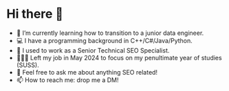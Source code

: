 # Hi there 👋

- 🌱 I’m currently learning how to transition to a junior data engineer.
- 💻 I have a programming background in C++/C#/Java/Python.
- 💼 I used to work as a Senior Technical SEO Specialist.
- 👩🏻‍💻 Left my job in May 2024 to focus on my penultimate year of studies (SUSS).
- 💬 Feel free to ask me about anything SEO related!
- 📫 How to reach me: drop me a DM!


